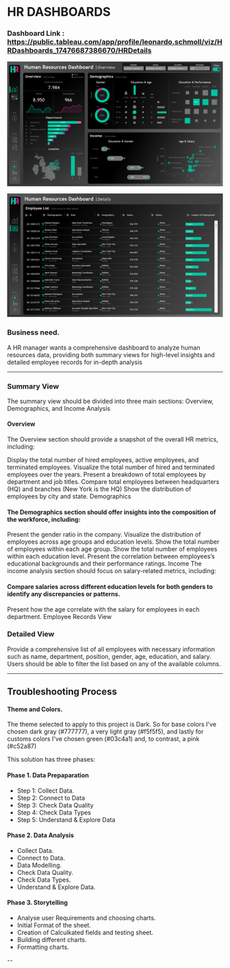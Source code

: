 # HR DASHBOARDS

### Dashboard Link : https://public.tableau.com/app/profile/leonardo.schmoll/viz/HRDashboards_17476687386670/HRDetails

![](https://github.com/leoschmoll/Tableau-Project/blob/main/HR%20Dashboard%20-%20Summary.png)

![](https://github.com/leoschmoll/Tableau-Project/blob/main/HR%20Dashboard%20-%20Details.png)

### Business need.

A HR manager wants a comprehensive dashboard to analyze human resources data, providing both summary views for high-level insights and detailed employee records for in-depth analysis

---

### Summary View

The summary view should be divided into three main sections: Overview, Demographics, and Income Analysis

#### Overview
The Overview section should provide a snapshot of the overall HR metrics, including:

Display the total number of hired employees, active employees, and terminated employees.
Visualize the total number of hired and terminated employees over the years.
Present a breakdown of total employees by department and job titles.
Compare total employees between headquarters (HQ) and branches (New York is the HQ)
Show the distribution of employees by city and state.
Demographics

#### The Demographics section should offer insights into the composition of the workforce, including:

Present the gender ratio in the company.
Visualize the distribution of employees across age groups and education levels.
Show the total number of employees within each age group.
Show the total number of employees within each education level.
Present the correlation between employees’s educational backgrounds and their performance ratings.
Income
The income analysis section should focus on salary-related metrics, including:

#### Compare salaries across different education levels for both genders to identify any discrepancies or patterns.
Present how the age correlate with the salary for employees in each department.
Employee Records View

### Detailed View

Provide a comprehensive list of all employees with necessary information such as name, department, position, gender, age, education, and salary.
Users should be able to filter the list based on any of the available columns.

-------

## Troubleshooting Process

####  Theme and Colors.
The theme selected to apply to this project is Dark. So for base colors I've chosen dark gray (#777777), a very light gray (#f5f5f5), and lastly for customs colors I've   chosen green (#03c4a1) and, to contrast, a pink (#c52a87)  

This solution has three phases:

####  Phase 1. Data Prepaparation
  - Step 1: Collect Data.
  - Step 2: Connect to Data
  - Step 3: Check Data Quality
  - Step 4: Check Data Types
  - Step 5: Understand & Explore Data

#### Phase 2. Data Analysis
  - Collect Data.
  - Connect to Data.
  - Data Modelling.
  - Check Data Quality.
  - Check Data Types.
  - Understand & Explore Data.

#### Phase 3. Storytelling
  - Analyse user Requirements and choosing charts.
  - Initial Format of the sheet.
  - Creation of Calculkated fields and testing sheet.
  - Building different charts.
  - Formatting charts.

--



